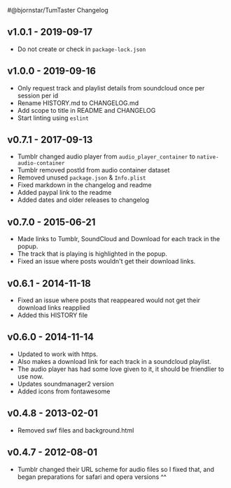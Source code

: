 #@bjornstar/TumTaster Changelog

## v1.0.1 - 2019-09-17
* Do not create or check in `package-lock.json`

## v1.0.0 - 2019-09-16
* Only request track and playlist details from soundcloud once per session per id
* Rename HISTORY.md to CHANGELOG.md
* Add scope to title in README and CHANGELOG
* Start linting using `eslint`

## v0.7.1 - 2017-09-13
* Tumblr changed audio player from `audio_player_container` to `native-audio-container`
* Tumblr removed postId from audio container dataset
* Removed unused `package.json` & `Info.plist`
* Fixed markdown in the changelog and readme
* Added paypal link to the readme
* Added dates and older releases to changelog

## v0.7.0 - 2015-06-21
* Made links to Tumblr, SoundCloud and Download for each track in the popup.
* The track that is playing is highlighted in the popup.
* Fixed an issue where posts wouldn't get their download links.

## v0.6.1 - 2014-11-18
* Fixed an issue where posts that reappeared would not get their download links reapplied
* Added this HISTORY file

## v0.6.0 - 2014-11-14
* Updated to work with https.
* Also makes a download link for each track in a soundcloud playlist.
* The audio player has had some love given to it, it should be friendlier to use now.
* Updates soundmanager2 version
* Added icons from fontawesome

## v0.4.8 - 2013-02-01
* Removed swf files and background.html

## v0.4.7 - 2012-08-01
* Tumblr changed their URL scheme for audio files so I fixed that, and began preparations for safari and opera versions ^^
